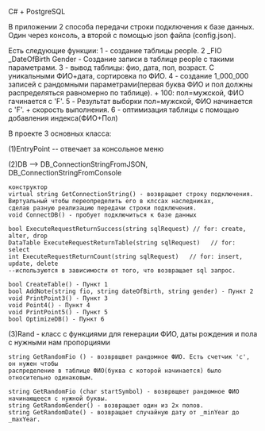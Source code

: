 C# + PostgreSQL

В приложении 2  способа передачи строки подключения к базе данных. Один через консоль, а второй с помощью json файла (config.json).

Есть следующие функции:
1 - создание таблицы people.
2 _FIO _DateOfBirth Gender - Создание записи в таблице people с такими параметрами.
3 - вывод таблицы: фио, дата, пол, возраст. С уникальными ФИО+дата, сортировка по ФИО.
4 - создание 1_000_000 записей с рандомными параметрами(первая буква ФИО и пол должны распределяться равномерно по таблице). + 100: пол=мужской, ФИО гачинается с 'F'.
5 - Результат выборки пол=мужской, ФИО начинается с 'F'. + скорость выполнения.
6 - оптимизация таблицы с помощью добавления индекса(ФИО+Пол)


В проекте 3 основных класса:

(1)EntryPoint -- отвечает за консольное меню


(2)DB --> DB_ConnectionStringFromJSON, DB_ConnectionStringFromConsole

    конструктор
    virtual string GetConnectionString() - возвращает строку подключения. 
    Виртуальный чтобы переопределить его в клссах наследниках,
    сделав разную реализацию передачи строки подключения.
    void ConnectDB() - пробует подключиться к базе данных

    bool ExecuteRequestReturnSuccess(string sqlRequest) // for: create, alter, drop
    DataTable ExecuteRequestReturnTable(string sqlRequest)   // for: select
    int ExecuteRequestReturnCount(string sqlRequest)   // for: insert, update, delete
    --используются в зависимости от того, что возвращает sql запрос.

    bool CreateTable() - Пункт 1
    bool AddNote(string fio, string dateOfBirth, string gender) - Пункт 2
    void PrintPoint3() - Пункт 3
    void Point4() - Пункт 4
    void PrintPoint5() - Пункт 5
    bool OptimizeDB() - Пункт 6


(3)Rand - класс с функциями для генерации ФИО, даты рождения и пола с нужными нам пропорциями

    string GetRandomFio () - возврвщвет рандомное ФИО. Есть счетчик 'c', он нужен чтобы
    распределение в таблице ФИО(буква с которой начинается) было относительно одинаковым.

    string GetRandomFio (char startSymbol) - возврвщвет рандомное ФИО начинающееся с нужной буквы.
    string GetRandomGender() - возвращает один из 2х полов.
    string GetRandomDate() - возвращает случайную дату от _minYear до _maxYear.

